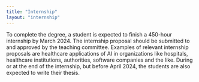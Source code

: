 ```yaml
---
title: "Internship"
layout: "internship"
--- 
```


To complete the degree, a student is expected to finish a 450-hour internship by March 2024. The internship proposal should be submitted to and approved by the teaching committee. Examples of relevant internship proposals are healthcare applications of AI in organizations like hospitals, healthcare institutions, authorities, software companies and the like. During or at the end of the internship, but before April 2024, the students are also expected to write their thesis.
